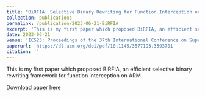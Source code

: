 ```yaml
---
title: "BiRFIA: Selective Binary Rewriting for Function Interception on ARM"
collection: publications
permalink: /publication/2023-06-21-BiRFIA
excerpt: 'This is my first paper which proposed BiRFIA, an efficient selective binary rewriting framework for function interception on ARM.'
date: 2023-06-21
venue: 'ICS23: Proceedings of the 37th International Conference on Supercomputing'
paperurl: 'https://dl.acm.org/doi/pdf/10.1145/3577193.3593701'
citation: ''
---
```


This is my first paper which proposed BiRFIA, an efficient selective binary rewriting framework for function interception on ARM.

[Download paper here](https://dl.acm.org/doi/pdf/10.1145/3577193.3593701)